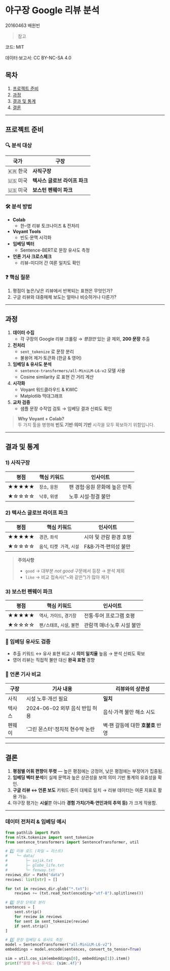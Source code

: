 # 야구장 Google 리뷰 분석

20160463 배원빈

> 참고

코드: MIT

데이터·보고서: CC BY-NC-SA 4.0

## 목차

1. [프로젝트 준비](#프로젝트-준비)
2. [과정](#과정)
3. [결과 및 통계](#결과-및-통계)
4. [결론](#결론)

---

## 프로젝트 준비

### 🔍 분석 대상

| 국가    | 구장                          |
| ------- | ----------------------------- |
| 🇰🇷 한국 | **사직구장**                  |
| 🇺🇸 미국 | **텍사스 글로브 라이프 파크** |
| 🇺🇸 미국 | **보스턴 펜웨이 파크**        |

### 🛠️ 분석 방법

- **Colab**
  - 한–영 리뷰 토크나이즈 & 전처리
- **Voyant Tools**
  - 빈도·문맥 시각화
- **임베딩 벡터**
  - Sentence-BERT로 문장 유사도 측정
- **언론 기사 크로스체크**
  - 리뷰-미디어 간 여론 일치도 확인

### ❓ 핵심 질문

1. 평점이 높은/낮은 리뷰에서 반복되는 표현은 무엇인가?
2. 구글 리뷰와 대중매체 보도는 얼마나 비슷하거나 다른가?

---

## 과정

1. **데이터 수집**
   - 각 구장의 Google 리뷰 크롤링 → _평점만_ 있는 글 제외, **200 문장** 추출
2. **전처리**
   - `sent_tokenize` 로 문장 분리
   - 불용어 제거·토큰화 (한글 & 영어)
3. **임베딩 & 유사도 분석**
   - `sentence-transformers/all-MiniLM-L6-v2` 모델 사용
   - Cosine similarity 로 표현 간 거리 계산
4. **시각화**
   - Voyant 워드클라우드 & KWIC
   - Matplotlib 막대그래프
5. **교차 검증**
   - 샘플 문장 수작업 검토 → 임베딩 결과 신뢰도 확인

> **Why Voyant + Colab?**  
> 두 가지 툴을 병행해 **빈도 기반**·**의미 기반** 시각을 모두 확보하기 위함입니다.

---

## 결과 및 통계

### 1) 사직구장

| 평점  | 핵심 키워드    | 인사이트                      |
| ----- | -------------- | ----------------------------- |
| ★★★★★ | `장소`, `응원` | 팬 경험·응원 문화에 높은 만족 |
| ★☆☆☆☆ | `낙후`, `위생` | 노후 시설·청결 불만           |

### 2) 텍사스 글로브 라이프 파크

| 평점  | 핵심 키워드                 | 인사이트               |
| ----- | --------------------------- | ---------------------- |
| ★★★★★ | `경관`, `좌석`              | 시야 및 관람 환경 호평 |
| ★☆☆☆☆ | `음식`, `티켓 가격`, `시설` | F&B·가격·편의성 불만   |

> **주의사항**
>
> - `good` → 대부분 _not good_ 구문에서 등장 → 분석 제외
> - `like` → 비교 접속사(“~와 같은”)가 많아 제거

### 3) 보스턴 펜웨이 파크

| 평점  | 핵심 키워드                 | 인사이트                   |
| ----- | --------------------------- | -------------------------- |
| ★★★★★ | `역사`, `가이드`, `경기장`  | 전통·투어 프로그램 호평    |
| ★☆☆☆☆ | `팬/스태프`, `시설`, `불편` | 관람객 매너·노후 시설 불만 |

### 🧩 임베딩 유사도 검증

- 추출 키워드 ↔ 유사 표현 비교 시 **의미 일치율** 높음 → 분석 신뢰도 확보
- 영어 리뷰는 직접적 불만 대신 **완곡 표현** 경향

### 📰 언론 기사 비교

| 구장   | 기사 내용                        | 리뷰와의 상관성                   |
| ------ | -------------------------------- | --------------------------------- |
| 사직   | 시설 노후·개선 필요              | **일치**                          |
| 텍사스 | 2024-06-02 외부 음식 반입 허용   | 음식·가격 불만 해소 시도          |
| 펜웨이 | ‘그린 몬스터’·정치적 현수막 논란 | 벽·팬 갈등에 대한 **호불호** 반영 |

---

## 결론

1. **평점별 어휘 편향이 뚜렷** — 높은 평점에는 긍정어, 낮은 평점에는 부정어가 집중됨.
2. **임베딩 벡터 분석**이 실제 문맥과 높은 상관성을 보여 의미 기반 통계의 유효성을 확인.
3. **구글 리뷰 ↔ 언론 보도** 키워드·톤이 대체로 일치 → 리뷰 데이터는 여론 지표로 활용 가능.
4. 야구장 평가는 **시설**뿐 아니라 **경험 가치(가족·연인과의 추억 등)** 가 크게 작용함.

---

### 데이터 전처리 & 임베딩 예시

```python
from pathlib import Path
from nltk.tokenize import sent_tokenize
from sentence_transformers import SentenceTransformer, util

# 1️⃣ 리뷰 로드 (파일 → 리스트)
#    └─ data/
#        ├─ sajik.txt
#        ├─ globe_life.txt
#        └─ fenway.txt
reviews_dir = Path("data")
reviews: list[str] = []

for txt in reviews_dir.glob("*.txt"):
    reviews += (txt.read_text(encoding="utf-8").splitlines())

# 2️⃣ 문장 단위로 분리
sentences = [
    sent.strip()
    for review in reviews
    for sent in sent_tokenize(review)
    if sent.strip()
]

# 3️⃣ 문장 임베딩 & 유사도 측정
model = SentenceTransformer("all-MiniLM-L6-v2")
embeddings = model.encode(sentences, convert_to_tensor=True)

sim = util.cos_sim(embeddings[0], embeddings[1]).item()
print(f"문장 0–1 유사도: {sim:.4f}")
```
